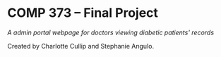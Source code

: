 # COMP 373 – Final Project 
*A admin portal webpage for doctors viewing diabetic patients' records*

Created by Charlotte Cullip and Stephanie Angulo.
